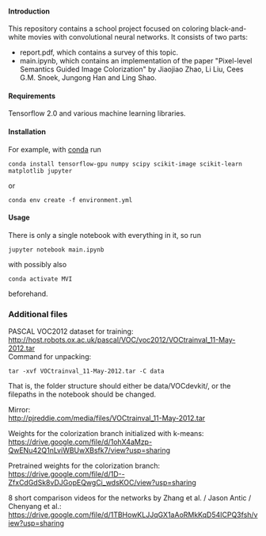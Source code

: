 #### Introduction
This repository contains a school project focused on coloring black-and-white movies with convolutional neural networks. It consists of two parts:

* report.pdf, which contains a survey of this topic.
* main.ipynb, which contains an implementation of the paper "Pixel-level Semantics Guided Image Colorization" by Jiaojiao Zhao, Li Liu, Cees G.M. Snoek, Jungong Han and Ling Shao.

#### Requirements
Tensorflow 2.0 and various machine learning libraries.

#### Installation
For example, with [conda](https://docs.conda.io/en/latest/) run
````
conda install tensorflow-gpu numpy scipy scikit-image scikit-learn matplotlib jupyter
````
or
````
conda env create -f environment.yml
````

#### Usage
There is only a single notebook with everything in it, so run
````
jupyter notebook main.ipynb
````
with possibly also
````
conda activate MVI
````
beforehand.

### Additional files
PASCAL VOC2012 dataset for training: \
http://host.robots.ox.ac.uk/pascal/VOC/voc2012/VOCtrainval_11-May-2012.tar \
Command for unpacking:
````
tar -xvf VOCtrainval_11-May-2012.tar -C data
````
That is, the folder structure should either be data/VOCdevkit/, or the filepaths in the notebook should be changed.

Mirror: \
http://pjreddie.com/media/files/VOCtrainval_11-May-2012.tar

Weights for the colorization branch initialized with k-means: \
https://drive.google.com/file/d/1ohX4aMzp-QwENu42Q1nLviWBUwXBsfk7/view?usp=sharing

Pretrained weights for the colorization branch: \
https://drive.google.com/file/d/1D--ZfxCdGdSk8vDJGopEQwgCi_wdsKOC/view?usp=sharing

8 short comparison videos for the networks by Zhang et al. / Jason Antic / Chenyang et al.: \
https://drive.google.com/file/d/1TBHowKLJJqGX1aAoRMkKqD54ICPQ3fsh/view?usp=sharing
